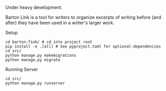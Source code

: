 Under heavy development.

Barton Link is a tool for writers to organize excerpts of writing before (and after) they have been used in a writer's larger work.

Setup
```shell
cd barton-fink/ # cd into project root
pip install -e .[all] # See pyproject.toml for optional-dependencies
cd src/
python manage.py makemigrations
python manage.py migrate
```

Running Server
```shell
cd src/
python manage.py runserver
```
